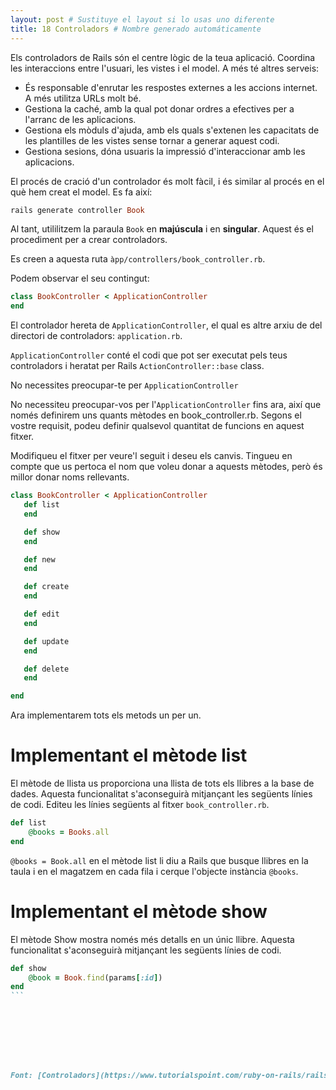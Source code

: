 ```yaml
---
layout: post # Sustituye el layout si lo usas uno diferente
title: 18 Controladors # Nombre generado automáticamente
---
```


Els controladors de Rails són el centre lògic de la teua aplicació. Coordina les interaccions entre l'usuari, les vistes i el model. A més té altres serveis:

- És responsable d'enrutar les respostes externes a les accions internet. A més utilitza URLs molt bé.
- Gestiona la caché, amb la qual pot donar ordres a efectives per a l'arranc de les aplicacions.
- Gestiona els mòduls d'ajuda, amb els quals s'extenen les capacitats de les plantilles de les vistes sense tornar a generar aquest codi.
- Gestiona sesions, dóna usuaris la impressió d'interaccionar amb les aplicacions.

El procés de cració d'un controlador és molt fàcil, i és similar al procés en el què hem creat el model. Es fa així:

```ruby
rails generate controller Book
```

Al tant, utililitzem la paraula `Book` en **majúscula** i en **singular**. Aquest és el procediment per a crear controladors.

Es creen a aquesta ruta `àpp/controllers/book_controller.rb`.

Podem observar el seu contingut:

```ruby
class BookController < ApplicationController
end
```

El controlador hereta de `ApplicationController`, el qual es altre arxiu de del directori de controladors: `application.rb`.

`ApplicationController` conté el codi que pot ser executat pels teus controladors i heratat per Rails `ActionController::base` class.

No necessites preocupar-te per `ApplicationController`

No necessiteu preocupar-vos per l'`ApplicationController` fins ara, així que només definirem uns quants mètodes en book_controller.rb. Segons el vostre requisit, podeu definir qualsevol quantitat de funcions en aquest fitxer.

Modifiqueu el fitxer per veure'l seguit i deseu els canvis. Tingueu en compte que us pertoca el nom que voleu donar a aquests mètodes, però és millor donar noms rellevants.

```ruby
class BookController < ApplicationController
   def list
   end

   def show
   end

   def new
   end

   def create
   end

   def edit
   end

   def update
   end

   def delete
   end

end
```

Ara implementarem tots els metods un per un.

# Implementant el mètode list

El mètode de llista us proporciona una llista de tots els llibres a la base de dades. Aquesta funcionalitat s'aconseguirà mitjançant les següents línies de codi. Editeu les línies següents al fitxer `book_controller.rb`.

```ruby
def list
    @books = Books.all
end
```

`@books = Book.all` en el mètode list li diu a Rails que busque llibres en la taula i en el magatzem en cada fila i cerque l'objecte instància `@books`.

# Implementant el mètode show

El mètode Show mostra només més detalls en un únic llibre. Aquesta funcionalitat s'aconseguirà mitjançant les següents línies de codi.

````ruby
def show
    @book = Book.find(params[:id])
end
```








Font: [Controladors](https://www.tutorialspoint.com/ruby-on-rails/rails-controllers.htm)
